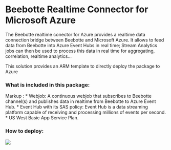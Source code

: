 Beebotte Realtime Connector for Microsoft Azure
===============================================

The Beebotte realtime conector for Azure provides a realtime data connection bridge between Beebotte and Microsoft Azure. It allows to feed data from Beebotte into Azure Event Hubs in real time; Stream Analytics jobs can then be used to process this data in real time for aggregating, correlation, realtime analytics... 

This solution provides an ARM template to directly deploy the package to Azure

### What is included in this package: ###
Markup : * Webjob: A continuous webjob that subscribes to Beebotte channel(s) and publishes data in realtime from Beebotte to Azure Event Hub.
         * Event Hub with its SAS policy: Event Hub is a data streaming platform capable of receiving and processing millions of events per second.
         * US West Basic App Service Plan. 

### How to deploy: ###

<a href="https://portal.azure.com/#create/Microsoft.Template/uri/https%3A%2F%2Fraw.githubusercontent.com%2FBeebotte%2FBeebotteAzureConnector%2Fmaster%2F%2Fazuredeploy.json"><img src="https://camo.githubusercontent.com/9285dd3998997a0835869065bb15e5d500475034/687474703a2f2f617a7572656465706c6f792e6e65742f6465706c6f79627574746f6e2e706e67" data-canonical-src="http://azuredeploy.net/deploybutton.png" style="max-width:100%;">
	</a>
